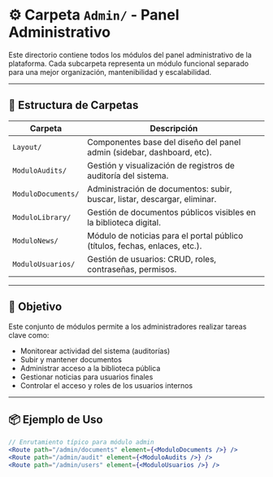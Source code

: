 # ⚙️ Carpeta `Admin/` - Panel Administrativo

Este directorio contiene todos los módulos del panel administrativo de la plataforma. Cada subcarpeta representa un módulo funcional separado para una mejor organización, mantenibilidad y escalabilidad.

---

## 📁 Estructura de Carpetas

| Carpeta               | Descripción                                                                 |
|-----------------------|-----------------------------------------------------------------------------|
| `Layout/`            | Componentes base del diseño del panel admin (sidebar, dashboard, etc).      |
| `ModuloAudits/`      | Gestión y visualización de registros de auditoría del sistema.               |
| `ModuloDocuments/`   | Administración de documentos: subir, buscar, listar, descargar, eliminar.   |
| `ModuloLibrary/`     | Gestión de documentos públicos visibles en la biblioteca digital.            |
| `ModuloNews/`        | Módulo de noticias para el portal público (títulos, fechas, enlaces, etc.). |
| `ModuloUsuarios/`    | Gestión de usuarios: CRUD, roles, contraseñas, permisos.                    |

---

## 🎯 Objetivo

Este conjunto de módulos permite a los administradores realizar tareas clave como:

- Monitorear actividad del sistema (auditorías)
- Subir y mantener documentos
- Administrar acceso a la biblioteca pública
- Gestionar noticias para usuarios finales
- Controlar el acceso y roles de los usuarios internos

---

## 📦 Ejemplo de Uso

```jsx
// Enrutamiento típico para módulo admin
<Route path="/admin/documents" element={<ModuloDocuments />} />
<Route path="/admin/audit" element={<ModuloAudits />} />
<Route path="/admin/users" element={<ModuloUsuarios />} />
